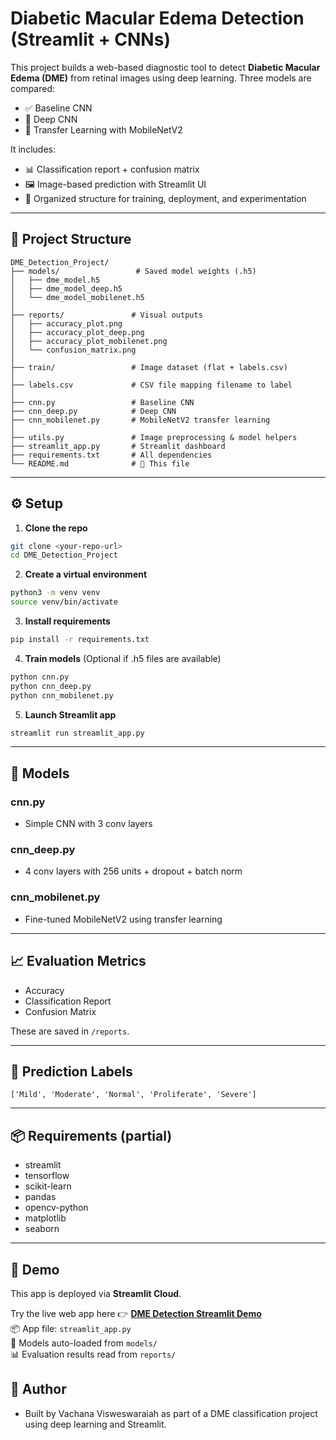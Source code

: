 # Diabetic Macular Edema Detection (Streamlit + CNNs)

This project builds a web-based diagnostic tool to detect **Diabetic Macular Edema (DME)** from retinal images using deep learning. Three models are compared:

* ✅ Baseline CNN
* 🧱 Deep CNN
* 📱 Transfer Learning with MobileNetV2

It includes:

* 📊 Classification report + confusion matrix
* 🖼️ Image-based prediction with Streamlit UI
* 📁 Organized structure for training, deployment, and experimentation

---

## 📁 Project Structure

```
DME_Detection_Project/
├── models/                 # Saved model weights (.h5)
│   ├── dme_model.h5
│   ├── dme_model_deep.h5
│   └── dme_model_mobilenet.h5
│
├── reports/               # Visual outputs
│   ├── accuracy_plot.png
│   ├── accuracy_plot_deep.png
│   ├── accuracy_plot_mobilenet.png
│   └── confusion_matrix.png
│
├── train/                 # Image dataset (flat + labels.csv)
│
├── labels.csv             # CSV file mapping filename to label
│
├── cnn.py                 # Baseline CNN
├── cnn_deep.py            # Deep CNN
├── cnn_mobilenet.py       # MobileNetV2 transfer learning
│
├── utils.py               # Image preprocessing & model helpers
├── streamlit_app.py       # Streamlit dashboard
├── requirements.txt       # All dependencies
└── README.md              # 📄 This file
```

---

## ⚙️ Setup

1. **Clone the repo**

```bash
git clone <your-repo-url>
cd DME_Detection_Project
```

2. **Create a virtual environment**

```bash
python3 -m venv venv
source venv/bin/activate
```

3. **Install requirements**

```bash
pip install -r requirements.txt
```

4. **Train models** (Optional if .h5 files are available)

```bash
python cnn.py
python cnn_deep.py
python cnn_mobilenet.py
```

5. **Launch Streamlit app**

```bash
streamlit run streamlit_app.py
```

---

## 🧠 Models

### cnn.py

* Simple CNN with 3 conv layers

### cnn\_deep.py

* 4 conv layers with 256 units + dropout + batch norm

### cnn\_mobilenet.py

* Fine-tuned MobileNetV2 using transfer learning

---

## 📈 Evaluation Metrics

* Accuracy
* Classification Report
* Confusion Matrix

These are saved in `/reports`.

---

## 🔮 Prediction Labels

```
['Mild', 'Moderate', 'Normal', 'Proliferate', 'Severe']
```

---

## 📦 Requirements (partial)

* streamlit
* tensorflow
* scikit-learn
* pandas
* opencv-python
* matplotlib
* seaborn

---

## 🚀 Demo

This app is deployed via **Streamlit Cloud**.

Try the live web app here 👉 **[DME Detection Streamlit Demo](https://dmeproject0.streamlit.app/)**    
📦 App file: `streamlit_app.py`  
📁 Models auto-loaded from `models/`  
📊 Evaluation results read from `reports/`


## 👤 Author

* Built by Vachana Visweswaraiah as part of a DME classification project using deep learning and Streamlit.
